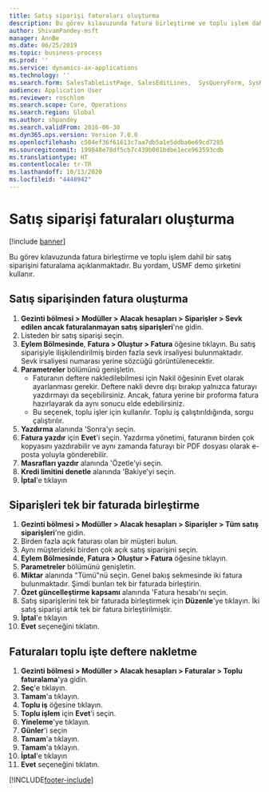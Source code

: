 ```yaml
---
title: Satış siparişi faturaları oluşturma
description: Bu görev kılavuzunda fatura birleştirme ve toplu işlem dahil bir satış siparişini faturalama açıklanmaktadır.
author: ShivamPandey-msft
manager: AnnBe
ms.date: 06/25/2019
ms.topic: business-process
ms.prod: ''
ms.service: dynamics-ax-applications
ms.technology: ''
ms.search.form: SalesTableListPage, SalesEditLines,  SysQueryForm, SysRecurrence
audience: Application User
ms.reviewer: roschlom
ms.search.scope: Core, Operations
ms.search.region: Global
ms.author: shpandey
ms.search.validFrom: 2016-06-30
ms.dyn365.ops.version: Version 7.0.0
ms.openlocfilehash: c504ef36f61613c7aa7db5a1e5ddba6e69cd7285
ms.sourcegitcommit: 199848e78df5cb7c439b001bdbe1ece963593cdb
ms.translationtype: HT
ms.contentlocale: tr-TR
ms.lasthandoff: 10/13/2020
ms.locfileid: "4448942"
---
```

# <a name="create-sales-order-invoices"></a>Satış siparişi faturaları oluşturma

[!include [banner](../../includes/banner.md)]

Bu görev kılavuzunda fatura birleştirme ve toplu işlem dahil bir satış siparişini faturalama açıklanmaktadır. Bu yordam, USMF demo şirketini kullanır.


## <a name="create-an-invoice-from-a-sales-order"></a>Satış siparişinden fatura oluşturma
1. **Gezinti bölmesi > Modüller > Alacak hesapları > Siparişler > Sevk edilen ancak faturalanmayan satış siparişleri**'ne gidin.
2. Listeden bir satış siparişi seçin. 
3. **Eylem Bölmesinde**, **Fatura > Oluştur > Fatura** öğesine tıklayın. Bu satış siparişiyle ilişkilendirilmiş birden fazla sevk irsaliyesi bulunmaktadır. Sevk irsaliyesi numarası yerine <multiple> sözcüğü görüntülenecektir.  
4. **Parametreler** bölümünü genişletin.
    - Faturanın deftere nakledilebilmesi için Nakil öğesinin Evet olarak ayarlanması gerekir. Deftere nakli devre dışı bırakıp yalnızca faturayı yazdırmayı da seçebilirsiniz. Ancak, fatura yerine bir proforma fatura hazırlayarak da aynı sonucu elde edebilirsiniz.  
    - Bu seçenek, toplu işler için kullanılır. Toplu iş çalıştırıldığında, sorgu çalıştırılır.
5. **Yazdırma** alanında 'Sonra'yı seçin.
6. **Fatura yazdır** için **Evet**'i seçin. Yazdırma yönetimi, faturanın birden çok kopyasını yazdırabilir ve aynı zamanda faturayı bir PDF dosyası olarak e-posta yoluyla gönderebilir.  
7. **Masrafları yazdır** alanında 'Özetle'yi seçin.
8. **Kredi limitini denetle** alanında 'Bakiye'yi seçin.
9. **İptal**'e tıklayın

## <a name="combine-orders-into-a-single-invoice"></a>Siparişleri tek bir faturada birleştirme
1. **Gezinti bölmesi > Modüller > Alacak hesapları > Siparişler > Tüm satış siparişleri**'ne gidin.
2. Birden fazla açık faturası olan bir müşteri bulun.
3. Aynı müşterideki birden çok açık satış siparişini seçin.
4. **Eylem Bölmesinde**, **Fatura > Oluştur > Fatura** öğesine tıklayın.
5. **Parametreler** bölümünü genişletin.
6. **Miktar** alanında "Tümü"nü seçin. Genel bakış sekmesinde iki fatura bulunmaktadır. Şimdi bunları tek bir faturada birleştirin.  
7. **Özet güncelleştirme kapsamı** alanında 'Fatura hesabı'nı seçin.
8. Satış siparişlerini tek bir faturada birleştirmek için **Düzenle**'ye tıklayın. İki satış siparişi artık tek bir fatura birleştirilmiştir.   
9. **İptal**'e tıklayın
10. **Evet** seçeneğini tıklatın.

## <a name="post-invoices-in-a-batch"></a>Faturaları toplu işte deftere nakletme
1. **Gezinti bölmesi > Modüller > Alacak hesapları > Faturalar > Toplu faturalama**'ya gidin.
2. **Seç**'e tıklayın.
3. **Tamam**'a tıklayın.
4. **Toplu iş** öğesine tıklayın.
5. **Toplu işlem** için **Evet**'i seçin.
6. **Yineleme**'ye tıklayın.
7. **Günler**'i seçin
8. **Tamam**'a tıklayın.
9. **Tamam**'a tıklayın.
10. **İptal**'e tıklayın
11. **Evet** seçeneğini tıklatın.



[!INCLUDE[footer-include](../../../includes/footer-banner.md)]